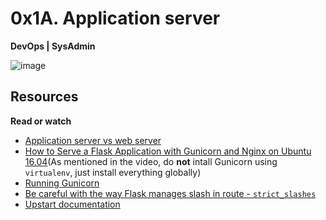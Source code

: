 # 0x1A. Application server
**DevOps | SysAdmin**

![image](https://s3.amazonaws.com/alx-intranet.hbtn.io/uploads/medias/2018/9/c7d1ed0a2e10d1b4e9b3.jpg?X-Amz-Algorithm=AWS4-HMAC-SHA256&X-Amz-Credential=AKIARDDGGGOUSBVO6H7D%2F20231114%2Fus-east-1%2Fs3%2Faws4_request&X-Amz-Date=20231114T162425Z&X-Amz-Expires=86400&X-Amz-SignedHeaders=host&X-Amz-Signature=1d0fb0024535f740cb7a93f6406b9588e73a2d5c39b8226b9cfb253cd7f61cdd)

## Resources
**Read or watch**
- [Application server vs web server](https://www.nginx.com/resources/glossary/application-server-vs-web-server/)
- [How to Serve a Flask Application with Gunicorn and Nginx on Ubuntu 16.04](https://www.digitalocean.com/community/tutorials/how-to-serve-flask-applications-with-gunicorn-and-nginx-on-ubuntu-16-04)(As mentioned in the video, do **not** intall Gunicorn using ``virtualenv``, just install everything globally)
- [Running Gunicorn](https://docs.gunicorn.org/en/latest/run.html)
- [Be careful with the way Flask manages slash in route - ``strict_slashes``](https://werkzeug.palletsprojects.com/en/0.14.x/routing/)
- [Upstart documentation](https://doc.ubuntu-fr.org/upstart)


